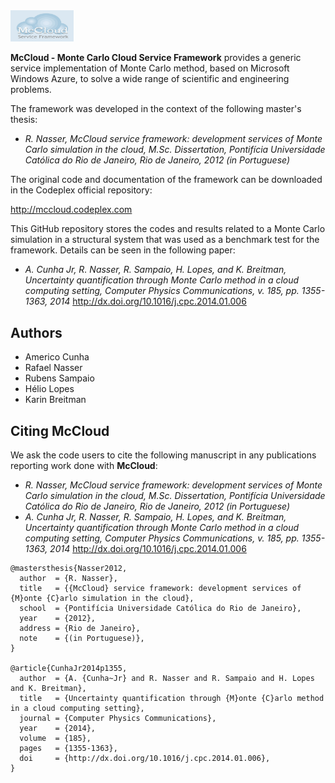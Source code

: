 <img src="logo/McCloud.png" width="20%">

**McCloud - Monte Carlo Cloud Service Framework** provides a generic service implementation of Monte Carlo method, based on Microsoft Windows Azure, to solve a wide range of scientific and engineering problems. 

The framework was developed in the context of the following master's thesis:
- *R. Nasser, McCloud service framework: development services of Monte Carlo simulation in the cloud, M.Sc. Dissertation, Pontifícia Universidade Católica do
Rio de Janeiro, Rio de Janeiro, 2012 (in Portuguese)*

The original code and documentation of the framework can be downloaded in the Codeplex official repository:

http://mccloud.codeplex.com

This GitHub repository stores the codes and results related to a Monte Carlo simulation in a structural system that was used as a benchmark test for the framework. Details can be seen in the following paper:
- *A. Cunha Jr, R. Nasser, R. Sampaio, H. Lopes, and K. Breitman, Uncertainty quantification through Monte Carlo method in a cloud computing setting, Computer Physics Communications, v. 185, pp. 1355-1363, 2014* http://dx.doi.org/10.1016/j.cpc.2014.01.006

## Authors
- Americo Cunha
- Rafael Nasser
- Rubens Sampaio
- Hélio Lopes
- Karin Breitman

## Citing McCloud

We ask the code users to cite the following manuscript in any publications reporting work done with **McCloud**:
- *R. Nasser, McCloud service framework: development services of Monte Carlo simulation in the cloud, M.Sc. Dissertation, Pontifícia Universidade Católica do
Rio de Janeiro, Rio de Janeiro, 2012 (in Portuguese)*
- *A. Cunha Jr, R. Nasser, R. Sampaio, H. Lopes, and K. Breitman, Uncertainty quantification through Monte Carlo method in a cloud computing setting, Computer Physics Communications, v. 185, pp. 1355-1363, 2014* http://dx.doi.org/10.1016/j.cpc.2014.01.006

```
@mastersthesis{Nasser2012,
  author  = {R. Nasser},
  title   = {{McCloud} service framework: development services of {M}onte {C}arlo simulation in the cloud},
  school  = {Pontifícia Universidade Católica do Rio de Janeiro},
  year    = {2012},
  address = {Rio de Janeiro},
  note    = {(in Portuguese)},
}

@article{CunhaJr2014p1355,
  author  = {A. {Cunha~Jr} and R. Nasser and R. Sampaio and H. Lopes and K. Breitman},
  title   = {Uncertainty quantification through {M}onte {C}arlo method in a cloud computing setting},
  journal = {Computer Physics Communications},
  year    = {2014},
  volume  = {185},
  pages   = {1355-1363},
  doi     = {http://dx.doi.org/10.1016/j.cpc.2014.01.006},
}
```
